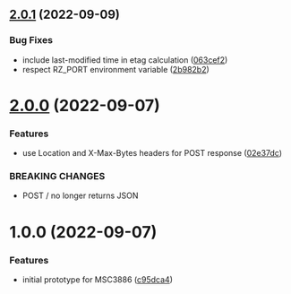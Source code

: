 ## [2.0.1](https://github.com/matrix-org/node-http-rendezvous-server/compare/v2.0.0...v2.0.1) (2022-09-09)


### Bug Fixes

* include last-modified time in etag calculation ([063cef2](https://github.com/matrix-org/node-http-rendezvous-server/commit/063cef2f8d54682269ffce2c2e70bbfa7d2208ea))
* respect RZ_PORT environment variable ([2b982b2](https://github.com/matrix-org/node-http-rendezvous-server/commit/2b982b289331acb2504819aab26ffcd90e97eefe))

# [2.0.0](https://github.com/matrix-org/node-http-rendezvous-server/compare/v1.0.0...v2.0.0) (2022-09-07)


### Features

* use Location and X-Max-Bytes headers for POST response ([02e37dc](https://github.com/matrix-org/node-http-rendezvous-server/commit/02e37dccccee580c571daec0cc97148d0a1e1c22))


### BREAKING CHANGES

* POST / no longer returns JSON

# 1.0.0 (2022-09-07)


### Features

* initial prototype for MSC3886 ([c95dca4](https://github.com/matrix-org/node-http-rendezvous-server/commit/c95dca483f1ba37b3bcc26694c4ed6c838e2bb7c))
